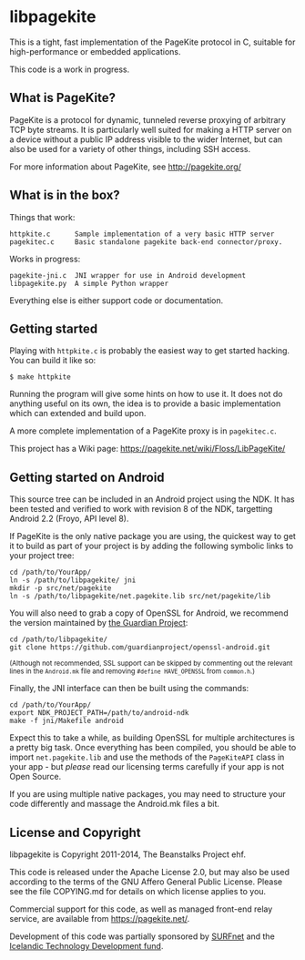 # libpagekite #

This is a tight, fast implementation of the PageKite protocol in C,
suitable for high-performance or embedded applications.

This code is a work in progress.


## What is PageKite? ##

PageKite is a protocol for dynamic, tunneled reverse proxying of arbitrary
TCP byte streams. It is particularly well suited for making a HTTP server
on a device without a public IP address visible to the wider Internet, but
can also be used for a variety of other things, including SSH access.

For more information about PageKite, see http://pagekite.org/


## What is in the box? ##

Things that work:

    httpkite.c      Sample implementation of a very basic HTTP server
    pagekitec.c     Basic standalone pagekite back-end connector/proxy.

Works in progress:

    pagekite-jni.c  JNI wrapper for use in Android development
    libpagekite.py  A simple Python wrapper

Everything else is either support code or documentation.


## Getting started ##

Playing with `httpkite.c` is probably the easiest way to get started hacking.
You can build it like so:

    $ make httpkite

Running the program will give some hints on how to use it.  It does not do
anything useful on its own, the idea is to provide a basic implementation
which can extended and build upon.

A more complete implementation of a PageKite proxy is in `pagekitec.c`.

This project has a Wiki page: <https://pagekite.net/wiki/Floss/LibPageKite/>


## Getting started on Android ##

This source tree can be included in an Android project using the NDK.  It
has been tested and verified to work with revision 8 of the NDK, targetting
Android 2.2 (Froyo, API level 8).

If PageKite is the only native package you are using, the quickest way to get
it to build as part of your project is by adding the following symbolic links
to your project tree:

    cd /path/to/YourApp/
    ln -s /path/to/libpagekite/ jni
    mkdir -p src/net/pagekite
    ln -s /path/to/libpagekite/net.pagekite.lib src/net/pagekite/lib

You will also need to grab a copy of OpenSSL for Android, we recommend the
version maintained by [the Guardian Project](https://guardianproject.info):

    cd /path/to/libpagekite/
    git clone https://github.com/guardianproject/openssl-android.git

<small>(Although not recommended, SSL support can be skipped by commenting out
the relevant lines in the `Android.mk` file and removing `#define HAVE_OPENSSL`
from `common.h`.)</small>

Finally, the JNI interface can then be built using the commands:

    cd /path/to/YourApp/
    export NDK_PROJECT_PATH=/path/to/android-ndk
    make -f jni/Makefile android

Expect this to take a while, as building OpenSSL for multiple architectures
is a pretty big task.  Once everything has been compiled, you should be able
to import `net.pagekite.lib` and use the methods of the `PageKiteAPI` class
in your app - but *please* read our licensing terms carefully if your app is
not Open Source.

If you are using multiple native packages, you may need to structure your
code differently and massage the Android.mk files a bit.


## License and Copyright ##

libpagekite is Copyright 2011-2014, The Beanstalks Project ehf.

This code is released under the Apache License 2.0, but may also be used
according to the terms of the GNU Affero General Public License.  Please
see the file COPYING.md for details on which license applies to you.

Commercial support for this code, as well as managed front-end relay service,
are available from <https://pagekite.net/>.

Development of this code was partially sponsored by
[SURFnet](http://www.surfnet.nl) and the [Icelandic Technology Development
fund](http://www.rannis.is/).

